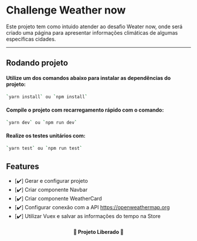 # Challenge Weather now

Este projeto tem como intuido atender ao desafio Weater now, onde será criado uma página para apresentar informações climáticas de algumas específicas cidades.
 
 ----------------------------------------------------------------
## Rodando projeto

#### Utilize um dos comandos abaixo para instalar as dependências do projeto:
```sh
`yarn install` ou `npm install`
```
#### Compile o projeto com recarregamento rápido com o comando:
```sh
`yarn dev` ou `npm run dev`
```
#### Realize os testes unitários com:
```sh
`yarn test` ou `npm run test`
```

## Features

- [✔️] Gerar e configurar projeto
- [✔️] Criar componente Navbar
- [✔️] Criar componente WeatherCard
- [✔️] Configurar conexão com a API https://openweathermap.org
- [✔️] Utilizar Vuex e salvar as informações do tempo na Store


<h4 align="center"> 
	🚀 Projeto Liberado 🚀
</h4>
